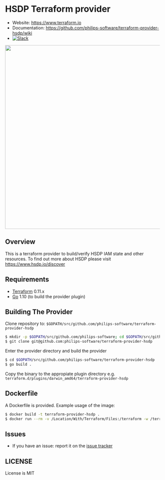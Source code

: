 # HSDP Terraform provider

- Website: https://www.terraform.io
- Documentation: https://github.com/philips-software/terraform-provider-hsdp/wiki
- [![Slack](https://philips-software-slackin.now.sh/badge.svg)](https://philips-software-slackin.now.sh)

<img src="https://cdn.rawgit.com/hashicorp/terraform-website/master/content/source/assets/images/logo-hashicorp.svg" width="600px">

## Overview

This is a terraform provider to build/verify HSDP IAM state and other resources.
To find out more about HSDP please visit https://www.hsdp.io/discover

## Requirements

-	[Terraform](https://www.terraform.io/downloads.html) 0.11.x
-	[Go](https://golang.org/doc/install) 1.10 (to build the provider plugin)

## Building The Provider

Clone repository to: `$GOPATH/src/github.com/philips-software/terraform-provider-hsdp`

```sh
$ mkdir -p $GOPATH/src/github.com/philips-software; cd $GOPATH/src/github.com/philips-software
$ git clone git@github.com:philips-software/terraform-provider-hsdp
```

Enter the provider directory and build the provider

```sh
$ cd $GOPATH/src/github.com/philips-software/terraform-provider-hsdp
$ go build .
```

Copy the binary to the appropiate plugin directory e.g. `terraform.d/plugins/darwin_amd64/terraform-provider-hsdp`


## Dockerfile

A Dockerfile is provided. Example usage of the image:

```sh
$ docker build -t terraform-provider-hsdp .
$ docker run --rm -v /Location/With/Terraform/Files:/terraform -w /terraform -it terraform-provider-hsdp check
```

## Issues

- If you have an issue: report it on the [issue tracker](https://github.com/philips-software/terraform-provider-hsdp/issues)

## LICENSE

License is MIT
